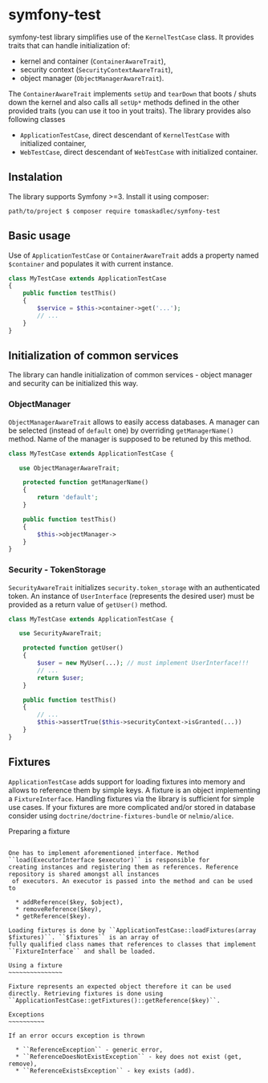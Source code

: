 # symfony-test

symfony-test library simplifies use of the ``KernelTestCase`` class. It provides traits that
can handle initialization of:
  * kernel and container (``ContainerAwareTrait``),
  * security context (``SecurityContextAwareTrait``),
  * object manager (``ObjectManagerAwareTrait``).

The ``ContainerAwareTrait`` implements ``setUp`` and ``tearDown`` that boots / shuts down the 
kernel and also calls all ``setUp*`` methods defined in the other provided traits (you can use
it too in yout traits). The library provides also following classes 
  * ``ApplicationTestCase``, direct descendant of ``KernelTestCase`` with initialized container,
  * ``WebTestCase``, direct descendant of ``WebTestCase`` with initialized container.

## Instalation

The library supports Symfony >=3. Install it using composer: 

```
path/to/project $ composer require tomaskadlec/symfony-test
```

## Basic usage

Use of ``ApplicationTestCase`` or ``ContainerAwareTrait`` adds a property named ``$container``
and populates it with current instance.

```php
class MyTestCase extends ApplicationTestCase
{
    public function testThis()
    {
        $service = $this->container->get('...');
        // ...
    }
}
```

## Initialization of common services

The library can handle initialization of common services - object manager and security
can be initialized this way.

### ObjectManager

``ObjectManagerAwareTrait`` allows to easily access databases. A manager can be selected
(instead of ``default`` one) by overriding ``getManagerName()`` method. Name of the manager
is supposed to be retuned by this method.

```php
class MyTestCase extends ApplicationTestCase {

   use ObjectManagerAwareTrait;

    protected function getManagerName()
    {
        return 'default';
    }

    public function testThis()
    {
        $this->objectManager->
    }
}
```

### Security - TokenStorage

``SecurityAwareTrait`` initializes ``security.token_storage`` with an authenticated token.
An instance of ``UserInterface`` (represents the desired user) must be provided as a return
value of ``getUser()`` method.
 
```php
class MyTestCase extends ApplicationTestCase {

   use SecurityAwareTrait;

    protected function getUser()
    {
        $user = new MyUser(...); // must implement UserInterface!!!
        // ...
        return $user;
    }

    public function testThis()
    {
        // ...
        $this->assertTrue($this->securityContext->isGranted(...))
    }
}
```

Fixtures
--------

``ApplicationTestCase`` adds support for loading fixtures into memory and allows to reference them by simple keys.
A fixture is an object implementing a ``FixtureInterface``. Handling fixtures via the library is sufficient for 
simple use cases. If your fixtures are more complicated and/or stored in database consider using ``doctrine/doctrine-fixtures-bundle``
or ``nelmio/alice``.

Preparing a fixture
~~~~~~~~~~~~~~~~~~~

One has to implement aforementioned interface. Method ``load(ExecutorInterface $executor)`` is responsible for
creating instances and registering them as references. Reference repository is shared amongst all instances
 of executors. An executor is passed into the method and can be used to

  * addReference($key, $object),
  * removeReference($key),
  * getReference($key).

Loading fixtures is done by ``ApplicationTestCase::loadFixtures(array $fixtures)``. ``$fixtures`` is an array of
fully qualified class names that references to classes that implement ``FixtureInterface`` and shall be loaded.

Using a fixture
~~~~~~~~~~~~~~~

Fixture represents an expected object therefore it can be used directly. Retrieving fixtures is done using
``ApplicationTestCase::getFixtures()::getReference($key)``.

Exceptions
~~~~~~~~~~

If an error occurs exception is thrown

  * ``ReferenceException`` - generic error,
  * ``ReferenceDoesNotExistException`` - key does not exist (get, remove),
  * ``ReferenceExistsException`` - key exists (add).
